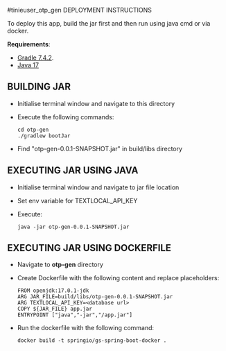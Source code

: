 #tinieuser_otp_gen DEPLOYMENT INSTRUCTIONS

To deploy this app, build the jar first and then run using java cmd or via docker.

**Requirements**:
- [Gradle 7.4.2](https://gradle.org/releases/).
- [Java 17](https://www.oracle.com/java/technologies/javase/jdk17-archive-downloads.html)

## BUILDING JAR
- Initialise terminal window and navigate to this directory
- Execute the following commands:

      cd otp-gen
      ./gradlew bootJar

- Find "otp-gen-0.0.1-SNAPSHOT.jar" in build/libs directory

## EXECUTING JAR USING JAVA
- Initialise terminal window and navigate to jar file location
- Set env variable for TEXTLOCAL_API_KEY
- Execute:

      java -jar otp-gen-0.0.1-SNAPSHOT.jar

## EXECUTING JAR USING DOCKERFILE
- Navigate to **otp-gen** directory
- Create Dockerfile with the following content and replace placeholders:

      FROM openjdk:17.0.1-jdk
      ARG JAR_FILE=build/libs/otp-gen-0.0.1-SNAPSHOT.jar
      ARG TEXTLOCAL_API_KEY=<database url>
      COPY ${JAR_FILE} app.jar
      ENTRYPOINT ["java","-jar","/app.jar"]

- Run the dockerfile with the following command:

      docker build -t springio/gs-spring-boot-docker .
